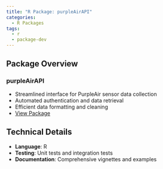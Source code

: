 ```yaml
---
title: "R Package: purpleAirAPI"
categories:
  - R Packages
tags:
  - r
  - package-dev
---
```


## Package Overview

### purpleAirAPI

- Streamlined interface for PurpleAir sensor data collection
- Automated authentication and data retrieval
- Efficient data formatting and cleaning
- [View Package](https://github.com/heba-razzak/purpleAirAPI)

## Technical Details

- **Language**: R
- **Testing**: Unit tests and integration tests
- **Documentation**: Comprehensive vignettes and examples
